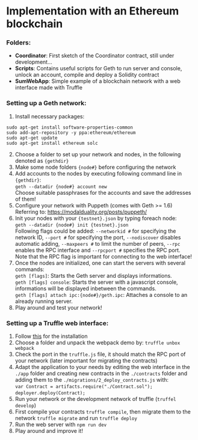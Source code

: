 # Implementation with an Ethereum blockchain
### Folders:
- **Coordinator**: First sketch of the Coordinator contract, still under development...
- **Scripts**: Contains useful scripts for Geth to run server and console, unlock an account, compile and deploy a Solidity contract
- **SumWebApp**: Simple example of a blockchain network with a web interface made with Truffle

### Setting up a Geth network:
1. Install necessary packages:
```script
sudo apt-get install software-properties-common
sudo add-apt-repository -y ppa:ethereum/ethereum
sudo apt-get update
sudo apt-get install ethereum solc
```
2. Choose a folder to set up your network and nodes, in the following denoted as `{gethdir}`
3. Make some node folders `{node#}` before configuring the network
4. Add accounts to the nodes by executing following command line in `{gethdir}`:  
`geth --datadir {node#} account new`  
Choose suitable passphrases for the accounts and save the addresses of them!
5. Configure your network with Puppeth (comes with Geth >= 1.6)  
Referring to: https://modalduality.org/posts/puppeth/
6. Init your nodes with your `{testnet}.json` by typing foreach node:  
`geth --datadir {node#} init {testnet}.json`  
Following flags could be added: `--networkid #` for specifying the network ID, `--port #` for specifying the port, `--nodiscover` disables automatic adding, `--maxpeers #` to limit the number of peers, `--rpc` enables the RPC interface and `--rpcport #` specifies the RPC port.  
Note that the RPC flag is important for connecting to the web interface!
7. Once the nodes are initialized, one can start the servers with several commands:  
`geth [flags]`: Starts the Geth server and displays informations.  
`geth [flags] console`: Starts the server with a javascript console, informations will be displayed inbetween the commands.  
`geth [flags] attach ipc:{node#}/geth.ipc`: Attaches a console to an already running server.
8. Play around and test your network!

### Setting up a Truffle web interface:
1. Follow [this](http://www.techtonet.com/how-to-install-and-execute-truffle-on-an-ubuntu-16-04/) for the installation
2. Choose a folder and unpack the webpack demo by: `truffle unbox webpack`
3. Check the port in the `truffle.js` file, it should match the RPC port of your network (later important for migrating the contracts)
4. Adapt the application to your needs by editing the web interface in the `./app` folder and creating new contracts in the `./contracts` folder and adding them to the `./migrations/2_deploy_contracts.js` with:  
`var Contract = artifacts.require("./Contract.sol");`  
`deployer.deploy(Contract);`
5. Run your network or the development network of truffle (`truffel develop`)
6. First compile your contracts `truffle compile`, then migrate them to the network `truffle migrate` and run `truffle deploy`
7. Run the web server with `npm run dev`
8. Play around and improve it!
